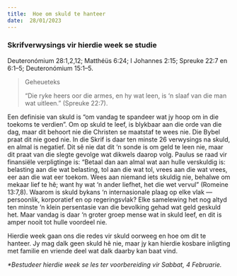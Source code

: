 ```yaml
---
title:  Hoe om skuld te hanteer
date:  28/01/2023
---
```


### Skrifverwysings vir hierdie week se studie
Deuteronómium 28:1,2,12; Matthéüs 6:24; I Johannes 2:15; Spreuke 22:7 en 6:1–5; Deuteronómium 15:1–5.

> <p>Geheueteks</p>
> “Die ryke heers oor die armes, en hy wat leen, is ‘n slaaf van die man wat uitleen.” (Spreuke 22:7).

Een definisie van skuld is “om vandag te spandeer wat jy hoop om in die toekoms te verdien”.  Om op skuld te leef, is blykbaar aan die orde van die dag, maar dit behoort nie die Christen se maatstaf te wees nie. Die Bybel praat dit nie goed nie. In die Skrif is daar ten minste 26 verwysings na skuld, en almal is negatief. Dit sê nie dat dit ‘n sonde is om geld te leen nie, maar dit praat van die slegte gevolge wat dikwels daarop volg.  Paulus se raad vir finansiële verpligtinge is: “Betaal dan aan almal wat aan hulle verskuldig is: belasting aan die wat belasting, tol aan die wat tol, vrees aan die wat vrees, eer aan die wat eer toekom. Wees aan niemand iets skuldig nie, behalwe om mekaar lief te hê; want hy wat ‘n ander liefhet, het die wet vervul” (Romeine 13:7,8). Waarom is skuld bykans ‘n internasionale plaag op elke vlak — persoonlik, korporatief en op regeringsvlak? Elke samelewing het nog altyd ten minste ‘n klein persentasie van die bevolking gehad wat geld geskuld het. Maar vandag is daar ‘n groter groep mense wat in skuld leef, en dit is amper nooit tot hulle voordeel nie.

Hierdie week gaan ons die redes vir skuld oorweeg en hoe om dit te hanteer. Jy mag dalk geen skuld hê nie, maar jy kan hierdie kosbare inligting met familie en vriende deel wat dalk daarby kan baat vind.

_*Bestudeer hierdie week se les ter voorbereiding vir Sabbat, 4 Februarie._
